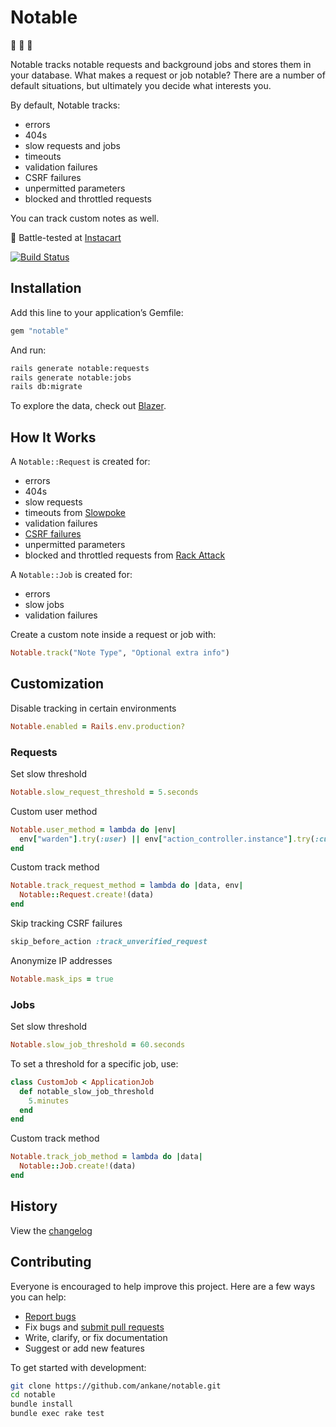 # Notable

:star2: :star2: :star2:

Notable tracks notable requests and background jobs and stores them in your database.  What makes a request or job notable? There are a number of default situations, but ultimately you decide what interests you.

By default, Notable tracks:

- errors
- 404s
- slow requests and jobs
- timeouts
- validation failures
- CSRF failures
- unpermitted parameters
- blocked and throttled requests

You can track custom notes as well.

:tangerine: Battle-tested at [Instacart](https://www.instacart.com/opensource)

[![Build Status](https://github.com/ankane/notable/workflows/build/badge.svg?branch=master)](https://github.com/ankane/notable/actions)

## Installation

Add this line to your application’s Gemfile:

```ruby
gem "notable"
```

And run:

```sh
rails generate notable:requests
rails generate notable:jobs
rails db:migrate
```

To explore the data, check out [Blazer](https://github.com/ankane/blazer).

## How It Works

A `Notable::Request` is created for:

- errors
- 404s
- slow requests
- timeouts from [Slowpoke](https://github.com/ankane/slowpoke)
- validation failures
- [CSRF failures](https://guides.rubyonrails.org/security.html#cross-site-request-forgery-csrf)
- unpermitted parameters
- blocked and throttled requests from [Rack Attack](https://github.com/kickstarter/rack-attack)

A `Notable::Job` is created for:

- errors
- slow jobs
- validation failures

Create a custom note inside a request or job with:

```ruby
Notable.track("Note Type", "Optional extra info")
```

## Customization

Disable tracking in certain environments

```ruby
Notable.enabled = Rails.env.production?
```

### Requests

Set slow threshold

```ruby
Notable.slow_request_threshold = 5.seconds
```

Custom user method

```ruby
Notable.user_method = lambda do |env|
  env["warden"].try(:user) || env["action_controller.instance"].try(:current_visit)
end
```

Custom track method

```ruby
Notable.track_request_method = lambda do |data, env|
  Notable::Request.create!(data)
end
```

Skip tracking CSRF failures

```ruby
skip_before_action :track_unverified_request
```

Anonymize IP addresses

```ruby
Notable.mask_ips = true
```

### Jobs

Set slow threshold

```ruby
Notable.slow_job_threshold = 60.seconds
```

To set a threshold for a specific job, use:

```ruby
class CustomJob < ApplicationJob
  def notable_slow_job_threshold
    5.minutes
  end
end
```

Custom track method

```ruby
Notable.track_job_method = lambda do |data|
  Notable::Job.create!(data)
end
```

## History

View the [changelog](https://github.com/ankane/notable/blob/master/CHANGELOG.md)

## Contributing

Everyone is encouraged to help improve this project. Here are a few ways you can help:

- [Report bugs](https://github.com/ankane/notable/issues)
- Fix bugs and [submit pull requests](https://github.com/ankane/notable/pulls)
- Write, clarify, or fix documentation
- Suggest or add new features

To get started with development:

```sh
git clone https://github.com/ankane/notable.git
cd notable
bundle install
bundle exec rake test
```

